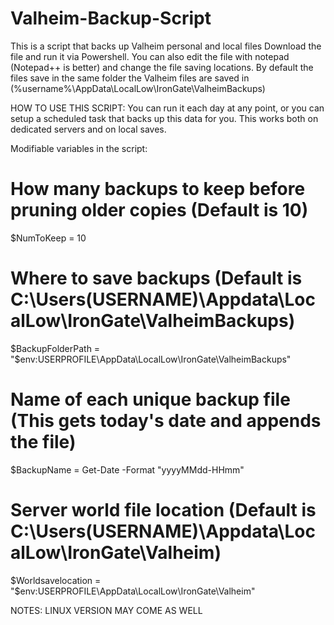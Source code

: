# Valheim-Backup-Script
This is a script that backs up Valheim personal and local files
Download the file and run it via Powershell. 
You can also edit the file with notepad (Notepad++ is better) and change the file saving locations. 
By default the files save in the same folder the Valheim files are saved in (%username%\AppData\LocalLow\IronGate\ValheimBackups)

HOW TO USE THIS SCRIPT: You can run it each day at any point, or you can setup a scheduled task that backs up this data for you. This works both on dedicated servers and on local saves. 



Modifiable variables in the script:


# How many backups to keep before pruning older copies (Default is 10)
$NumToKeep = 10

# Where to save backups (Default is C:\Users\(USERNAME)\Appdata\LocalLow\IronGate\ValheimBackups)
$BackupFolderPath = "$env:USERPROFILE\AppData\LocalLow\IronGate\ValheimBackups"

# Name of each unique backup file (This gets today's date and appends the file)
$BackupName = Get-Date -Format "yyyyMMdd-HHmm"

# Server world file location (Default is C:\Users\(USERNAME)\Appdata\LocalLow\IronGate\Valheim)
$Worldsavelocation = "$env:USERPROFILE\AppData\LocalLow\IronGate\Valheim"




NOTES: LINUX VERSION MAY COME AS WELL
